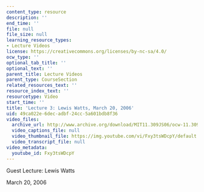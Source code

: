 ```yaml
---
content_type: resource
description: ''
end_time: ''
file: null
file_size: null
learning_resource_types:
- Lecture Videos
license: https://creativecommons.org/licenses/by-nc-sa/4.0/
ocw_type: ''
optional_tab_title: ''
optional_text: ''
parent_title: Lecture Videos
parent_type: CourseSection
related_resources_text: ''
resource_index_text: ''
resourcetype: Video
start_time: ''
title: 'Lecture 3: Lewis Watts, March 20, 2006'
uid: 49ca022e-6dec-adbf-24cc-5a601bdb8f36
video_files:
  archive_url: http://www.archive.org/download/MIT11.309JS06/ocw-11.309j-20mar2006-220k.mp4
  video_captions_file: null
  video_thumbnail_file: https://img.youtube.com/vi/Fxy3tsWDcpY/default.jpg
  video_transcript_file: null
video_metadata:
  youtube_id: Fxy3tsWDcpY
---
```


Guest Lecture: Lewis Watts

March 20, 2006

